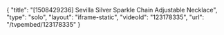 {
    "title": "[1508429236] Sevilla Silver Sparkle Chain Adjustable Necklace",
    "type": "solo",
    "layout": "iframe-static",
    "videoId": "123178335",
    "url": "\/tvpembed\/123178335"
}